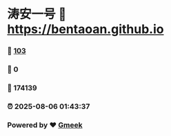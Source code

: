 # 涛安一号 :link: https://bentaoan.github.io 
### :page_facing_up: [103](https://bentaoan.github.io/tag.html) 
### :speech_balloon: 0 
### :hibiscus: 174139 
### :alarm_clock: 2025-08-06 01:43:37 
### Powered by :heart: [Gmeek](https://github.com/Meekdai/Gmeek)
